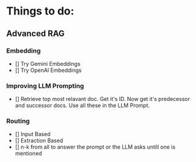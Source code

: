 # Things to do:
## Advanced RAG
### Embedding
- [] Try Gemini Embeddings
- [] Try OpenAI Embeddings

### Improving LLM Prompting
- [] Retrieve top most relavant doc. Get it's ID. Now get it's predecessor and successor docs. Use all these in the LLM Prompt.

### Routing
- [] Input Based
- [] Extraction Based
- [] n-k from all to answer the prompt or the LLM asks untill one is mentioned